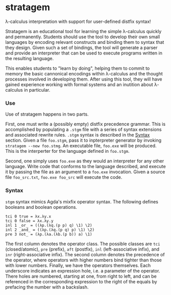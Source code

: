 # stratagem

λ-calculus interpretation with support for user-defined distfix syntax!

Stratagem is an educational tool for learning the simple λ-calculus quickly and permanently. Students should use the tool to develop their own small languages by encoding relevant constructs and binding them to syntax that they design. Given such a set of bindings, the tool will generate a parser and provide an interpreter that can be used to execute programs written in the resulting language.

This enables students to "learn by doing", helping them to commit to memory the basic cannonical encodings within λ-calculus and the thought processes involved in developing them. After using this tool, they will have gained experience working with formal systems and an inutition about λ-calculus in particular.

### Use

Use of stratagem happens in two parts.

First, one must write a (possibly empty) distfix precedence grammar. This is accomplished by populating a `.stgm` file with a series of syntax extensions and associated rewrite rules. `.stgm` syntax is described in the [Syntax](#Syntax) section. Given a file `foo.stgm`, pass it to inpterpreter generator by invoking `stratagem --new foo.stmg`. An executable file, `foo.exe` will be produced. This is the interperter for the language defined in `foo.stgm`.

Second, one simply uses `foo.exe` as they would an interpreter for any other language. Write code that conforms to the language described, and execute it by passing the file as an argument to a `foo.exe` invocation. Given a source file `foo_src.txt`, `foo.exe foo_src` will execute the code.

### Syntax

`stgm` syntax mimics Agda's mixfix operator syntax. The following defines booleans and boolean operations.

```
tci 0 true = λx.λy.x
tci 0 false = λx.λy.y
inl 1 _or_ = ((λp.(λq.(p p) q) \1) \2)
inl 2 _and_ = ((λp.(λq.(p q) p) \1) \2)
pre 3 not_ = (λp.(λa.(λb.(p b)) a) \1)
```

The first column denotes the operator class. The possible classes are `tci` (closed/atomic), `pre` (prefix), `aft` (postfix), `inl` (left-associative infix), and `inr` (right-associative infix). The second column denotes the precedence of the operator, where operators with higher numbers bind tighter than those with lower numbers. Finally, we have the operators themselves. Each underscore indicates an expression hole, i.e. a parameter of the operator. There holes are numbered, starting at one, from right to left, and can be referenced in the corresponding expression to the right of the equals by prefacing the number with a backslash.
